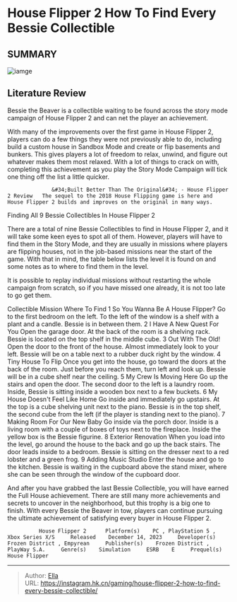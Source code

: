 # House Flipper 2 How To Find Every Bessie Collectible


## SUMMARY 

![iamge](https://static1.srcdn.com/wordpress/wp-content/uploads/2023/12/house-flipper-2-how-to-find-every-bessie-collectible.jpg)

## Literature Review

Bessie the Beaver is a collectible waiting to be found across the story mode campaign of House Flipper 2 and can net the player an achievement.





With many of the improvements over the first game in House Flipper 2, players can do a few things they were not previously able to do, including build a custom house in Sandbox Mode and create or flip basements and bunkers. This gives players a lot of freedom to relax, unwind, and figure out whatever makes them most relaxed. With a lot of things to crack on with, completing this achievement as you play the Story Mode Campaign will tick one thing off the list a little quicker.




                  &#34;Built Better Than The Original&#34; - House Flipper 2 Review   The sequel to the 2018 House Flipping game is here and House Flipper 2 builds and improves on the original in many ways.   


 Finding All 9 Bessie Collectibles In House Flipper 2 
         

There are a total of nine Bessie Collectibles to find in House Flipper 2, and it will take some keen eyes to spot all of them. However, players will have to find them in the Story Mode, and they are usually in missions where players are flipping houses, not in the job-based missions near the start of the game. With that in mind, the table below lists the level it is found on and some notes as to where to find them in the level.



It is possible to replay individual missions without restarting the whole campaign from scratch, so if you have missed one already, it is not too late to go get them.







 Collectible  Mission  Where To Find   1  So You Wanna Be A House Flipper?  Go to the first bedroom on the left. To the left of the window is a shelf with a plant and a candle. Bessie is in between them.   2  I Have A New Quest For You  Open the garage door. At the back of the room is a shelving rack. Bessie is located on the top shelf in the middle cube.   3  Out With The Old!  Open the door to the front of the house. Almost immediately look to your left. Bessie will be on a table next to a rubber duck right by the window.   4  Tiny House To Flip  Once you get into the house, go toward the doors at the back of the room. Just before you reach them, turn left and look up. Bessie will be in a cube shelf near the ceiling.   5  My Crew Is Moving Here  Go up the stairs and open the door. The second door to the left is a laundry room. Inside, Bessie is sitting inside a wooden box next to a few buckets.   6  My House Doesn&#39;t Feel Like Home  Go inside and immediately go upstairs. At the top is a cube shelving unit next to the piano. Bessie is in the top shelf, the second cube from the left (if the player is standing next to the piano).   7  Making Room For Our New Baby  Go inside via the porch door. Inside is a living room with a couple of boxes of toys next to the fireplace. Inside the yellow box is the Bessie figurine.   8  Exterior Renovation  When you load into the level, go around the house to the back and go up the back stairs. The door leads inside to a bedroom. Bessie is sitting on the dresser next to a red lobster and a green frog.   9  Adding Music Studio  Enter the house and go to the kitchen. Bessie is waiting in the cupboard above the stand mixer, where she can be seen through the window of the cupboard door.   



And after you have grabbed the last Bessie Collectible, you will have earned the Full House achievement. There are still many more achievements and secrets to uncover in the neighborhood, but this trophy is a big one to finish. With every Bessie the Beaver in tow, players can continue pursuing the ultimate achievement of satisfying every buyer in House Flipper 2.




              House Flipper 2      Platform(s)    PC , PlayStation 5 , Xbox Series X/S     Released    December 14, 2023     Developer(s)    Frozen District , Empyrean     Publisher(s)    Frozen District , PlayWay S.A.     Genre(s)    Simulation     ESRB    E     Prequel(s)    House Flipper      


---

> Author: [Ella](https://instagram.hk.cn/)  
> URL: https://instagram.hk.cn/gaming/house-flipper-2-how-to-find-every-bessie-collectible/  

